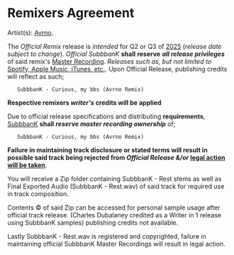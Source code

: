 # Remixers Agreement

Artist(s): <ins>Avrno</ins>. 


   The _Official Remix_ release is _intended_ for Q2 or Q3 of <ins>2025</ins> (_release date subject to change_). _Official SubbbanK_ **shall** **reserve** ***all release privileges*** of said remix's <ins>Master Recording</ins>. _Releases such as, but not limited to_ <ins>Spotify, Apple Music, iTunes, etc.</ins>. Upon Official Release, publishing credits will reflect as such;  

       SubbbanK - Curious, my bbs (Avrno Remix) 

**Respective remixers _writer's_ credits will be applied**


Due to official release specifications and distributing **requirements**, <ins>SubbbanK</ins> **shall** ***reserve master recording ownership*** of;

       SubbbanK - Curious, my bbs (Avrno Remix)
              
**Failure in maintaining track disclosure or stated terms will result in possible said track being **rejected** from _Official Release &/or_ <ins>legal action will be taken</ins>**. 


You will receive a Zip folder containing SubbbanK - Rest stems as well as Final Exported Audio (SubbbanK - Rest.wav) of said track for required use in track composition. 


Contents ©️   of said Zip can be accessed for personal sample usage after official track release. (Charles Dubalaney credited as a Writer in 1 release using SubbbanK samples) publishing credits not available. 


Lastly SubbbanK - Rest.wav is registered and copyrighted, failure in maintaining official SubbbanK Master Recordings will result in legal action.
